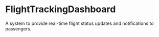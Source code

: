 # FlightTrackingDashboard
A system to provide real-time flight status updates and notifications to passengers.
